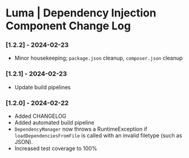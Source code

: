 # Luma | Dependency Injection Component Change Log

### [1.2.2] - 2024-02-23
- Minor housekeeping; `package.json` cleanup, `composer.json` cleanup

### [1.2.1] - 2024-02-23
- Update build pipelines

### [1.2.0] - 2024-02-22
- Added CHANGELOG
- Added automated build pipeline
- `DependencyManager` now throws a RuntimeException if `loadDependenciesFromFile` is called with an invalid filetype (such as JSON).
- Increased test coverage to 100%